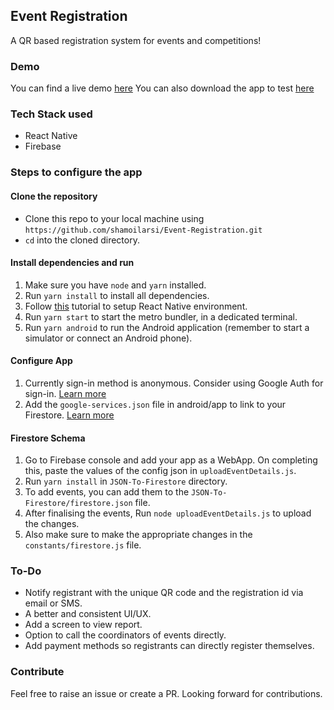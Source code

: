 ## Event Registration

A QR based registration system for events and competitions!

### Demo 

You can find a live demo [here](https://linkedIn.com/in/shamoilarsi)
You can also download the app to test [here]()

### Tech Stack used

- React Native
- Firebase

### Steps to configure the app

#### Clone the repository

- Clone this repo to your local machine using `https://github.com/shamoilarsi/Event-Registration.git`
- `cd` into the cloned directory.

#### Install dependencies and run

1. Make sure you have `node` and `yarn` installed.
2. Run `yarn install` to install all dependencies.
3. Follow [this](https://www.tutorialspoint.com/react_native/react_native_environment_setup.htm) tutorial to setup React Native environment.
4. Run `yarn start` to start the metro bundler, in a dedicated terminal.
5. Run `yarn android` to run the Android application (remember to start a simulator or connect an Android phone).

#### Configure App

1. Currently sign-in method is anonymous. Consider using Google Auth for sign-in. [Learn more](https://rnfirebase.io/auth/social-auth#google)
2. Add the `google-services.json` file in android/app to link to your Firestore. [Learn more](https://rnfirebase.io/#2-android-setup)

#### Firestore Schema
1. Go to Firebase console and add your app as a WebApp. On completing this, paste the values of the config json in `uploadEventDetails.js`.
2. Run `yarn install` in `JSON-To-Firestore` directory. 
3. To add events, you can add them to the `JSON-To-Firestore/firestore.json` file.
4. After finalising the events, Run `node uploadEventDetails.js` to upload the changes.
5. Also make sure to make the appropriate changes in the `constants/firestore.js` file.

### To-Do

- Notify registrant with the unique QR code and the registration id via email or SMS.
- A better and consistent UI/UX.
- Add a screen to view report.
- Option to call the coordinators of events directly.
- Add payment methods so registrants can directly register themselves.

### Contribute

Feel free to raise an issue or create a PR. Looking forward for contributions.
